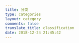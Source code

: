 ```yaml
---
title: 分类
type: categories
layout: category
comments: false
translate_title: classification
date: 2018-12-24 21:45:42
---
```


